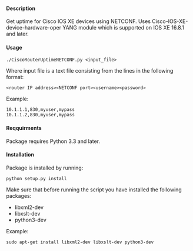 #### Description

Get uptime for Cisco IOS XE devices using NETCONF. Uses 
Cisco-IOS-XE-device-hardware-oper YANG module which is supported 
on IOS XE 16.8.1 and later. 

#### Usage

`./CiscoRouterUptimeNETCONF.py <input_file>`

Where input file is a text file consisting from the lines 
in the following format:

`<router IP address><NETCONF port><username><password>`

Example:

`10.1.1.1,830,myuser,mypass`  
`10.1.1.2,830,myuser,mypass`

#### Reqquirments

Package requires Python 3.3 and later.

#### Installation

Package is installed by running:

`python setup.py install`
   
Make sure that before running the script you have installed the 
following packages:
- libxml2-dev
- libxslt-dev
- python3-dev

Example: 
 
`sudo apt-get install libxml2-dev libxslt-dev python3-dev`


